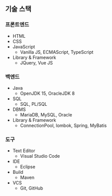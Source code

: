 ## 기술 스택

### 프론트엔드

- HTML
- CSS
- JavaScript
  - Vanilla JS, ECMAScript, TypeScript
- Library & Framework
  - JQuery, Vue JS

### 백엔드

- Java
  - OpenJDK 15, OracleJDK 8
- SQL
  - SQL, PL/SQL
- DBMS
  - MariaDB, MySQL, Oracle
- Library & Framework
  - ConnectionPool, lombok, Spring, MyBatis

### 도구

- Text Editor
  - Visual Studio Code
- IDE
  - Eclipse
- Build
  - Maven
- VCS
  - Git, GitHub